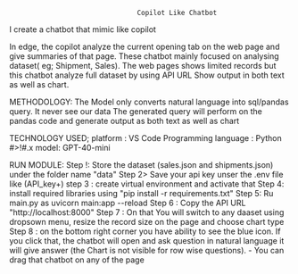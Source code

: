                                     Copilot Like Chatbot
                                    
                                    
I create a chatbot that mimic like copilot

 In edge, the copilot analyze the current opening tab on the web page and give summaries of that page.
 These chatbot mainly focused on analysing dataset( eg; Shipment, Sales). The web pages shows limited records but this chatbot analyze full dataset by using API URL 
 Show output in both text as well as chart. 

METHODOLOGY:
   The Model only converts natural language into sql/pandas query. It never see our data
   The generated query will perform on the pandas code and generate output as both text as well as chart

TECHNOLOGY USED;
   platform : VS Code
   Programming language : Python #>!#.x
   model: GPT-40-mini


RUN MODULE:
   Step !: Store the dataset (sales.json and shipments.json) under the folder name "data"
   Step 2> Save your api key unser the .env file like (API_key+)
   step 3 : create virtual environment and activate that
   Step 4: install required libraries using "pip install -r requirements.txt"
   Step 5: Ru main.py as uvicorn main:app --reload
   Step 6 : Copy the API URL "http://localhost:8000"
   Step 7 : On that You will switch to any daaset using dropsown menu, resize the record size on the page and choose chart type
   Step 8 : on the bottom right corner you have ability to see the blue icon. If you click that, the chatbot will open and ask question in natural language it will give answer (the Chart is not visible for row wise questions).
       - You can drag that chatbot on any of the page  
 
